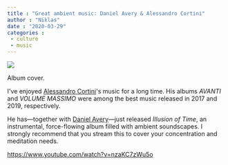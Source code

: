 ```yaml
---
title : "Great ambient music: Daniel Avery & Alessandro Cortini"
author : "Niklas"
date : "2020-03-29"
categories : 
 - culture
 - music
---
```


![](https://niklasblog.com/wp-content/image-23.png)

Album cover.

I've enjoyed [Alessandro Cortini](https://en.wikipedia.org/wiki/Alessandro_Cortini)'s music for a long time. His albums _AVANTI_ and _VOLUME MASSIMO_ were among the best music released in 2017 and 2019, respectively.

He has—together with [Daniel Avery](https://en.wikipedia.org/wiki/Daniel_Avery_(musician))—just released _Illusion of Time_, an instrumental, force-flowing album filled with ambient soundscapes. I strongly recommend that you stream this to cover your concentration and meditation needs.

https://www.youtube.com/watch?v=nzaKC7zWu5o
